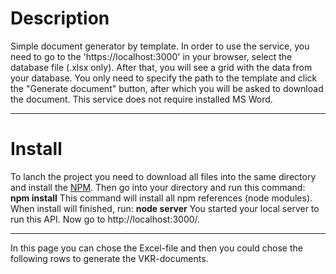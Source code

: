# Description
Simple document generator by template. In order to use the service, you need to go to the 'https://localhost:3000' in your browser, select the database file (.xlsx only). After that, you will see a grid with the data from your database. You only need to specify the path to the template and click the "Generate document" button, after which you will be asked to download the document. This service does not require installed MS Word.
***
# Install
To lanch the project you need to download all files into the same directory and install the [NPM](https://www.npmjs.com/get-npm). Then go into your directory and run this command: 
**npm install**
This command will install all npm references (node modules). When install will finished, run:
**node server**
You started your local server to run this API. Now go to http://localhost:3000/. 
***
In this page you can chose the Excel-file and then you could chose the following rows to generate the VKR-documents.
